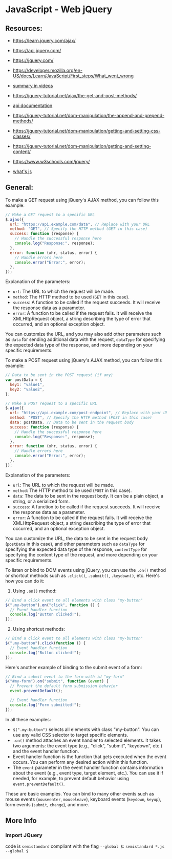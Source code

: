 # JavaScript - Web jQuery

## Resources:

- https://learn.jquery.com/ajax/

* https://api.jquery.com/

* https://jquery.com/

* https://developer.mozilla.org/en-US/docs/Learn/JavaScript/First_steps/What_went_wrong

* [summary in videos](https://www.youtube.com/watch?v=0tEW8rB1bbU&list=PLoYCgNOIyGACnrXwo5HMCfOH9VT05znGv&index=7)

* https://jquery-tutorial.net/ajax/the-get-and-post-methods/

* [api documentation](https://oscarotero.com/jquery/)

* https://jquery-tutorial.net/dom-manipulation/the-append-and-prepend-methods/

* https://jquery-tutorial.net/dom-manipulation/getting-and-setting-css-classes/

* https://jquery-tutorial.net/dom-manipulation/getting-and-setting-content/

* https://www.w3schools.com/jquery/

* [what's js ](https://developer.mozilla.org/en-US/docs/Learn/JavaScript/First_steps/What_is_JavaScript)

## General:

To make a GET request using jQuery's AJAX method, you can follow this example:

```javascript
// Make a GET request to a specific URL
$.ajax({
  url: "https://api.example.com/data", // Replace with your URL
  method: "GET", // Specify the HTTP method (GET in this case)
  success: function (response) {
    // Handle the successful response here
    console.log("Response:", response);
  },
  error: function (xhr, status, error) {
    // Handle errors here
    console.error("Error:", error);
  },
});
```

Explanation of the parameters:

- `url`: The URL to which the request will be made.
- `method`: The HTTP method to be used (`GET` in this case).
- `success`: A function to be called if the request succeeds. It will receive the response data as a parameter.
- `error`: A function to be called if the request fails. It will receive the XMLHttpRequest object, a string describing the type of error that occurred, and an optional exception object.

You can customize the URL, and you may also add other parameters such as `data` for sending additional data with the request, `dataType` for specifying the expected data type of the response, and more depending on your specific requirements.

To make a POST request using jQuery's AJAX method, you can follow this example:

```javascript
// Data to be sent in the POST request (if any)
var postData = {
  key1: "value1",
  key2: "value2",
};

// Make a POST request to a specific URL
$.ajax({
  url: "https://api.example.com/post-endpoint", // Replace with your URL
  method: "POST", // Specify the HTTP method (POST in this case)
  data: postData, // Data to be sent in the request body
  success: function (response) {
    // Handle the successful response here
    console.log("Response:", response);
  },
  error: function (xhr, status, error) {
    // Handle errors here
    console.error("Error:", error);
  },
});
```

Explanation of the parameters:

- `url`: The URL to which the request will be made.
- `method`: The HTTP method to be used (`POST` in this case).
- `data`: The data to be sent in the request body. It can be a plain object, a string, or a serialized form.
- `success`: A function to be called if the request succeeds. It will receive the response data as a parameter.
- `error`: A function to be called if the request fails. It will receive the XMLHttpRequest object, a string describing the type of error that occurred, and an optional exception object.

You can customize the URL, the data to be sent in the request body (`postData` in this case), and other parameters such as `dataType` for specifying the expected data type of the response, `contentType` for specifying the content type of the request, and more depending on your specific requirements.

To listen or bind to DOM events using jQuery, you can use the `.on()` method or shortcut methods such as `.click()`, `.submit()`, `.keydown()`, etc. Here's how you can do it:

1. Using `.on()` method:

```javascript
// Bind a click event to all elements with class "my-button"
$(".my-button").on("click", function () {
  // Event handler function
  console.log("Button clicked!");
});
```

2. Using shortcut methods:

```javascript
// Bind a click event to all elements with class "my-button"
$(".my-button").click(function () {
  // Event handler function
  console.log("Button clicked!");
});
```

Here's another example of binding to the submit event of a form:

```javascript
// Bind a submit event to the form with id "my-form"
$("#my-form").on("submit", function (event) {
  // Prevent the default form submission behavior
  event.preventDefault();

  // Event handler function
  console.log("Form submitted!");
});
```

In all these examples:

- `$(".my-button")` selects all elements with class "my-button". You can use any valid CSS selector to target specific elements.
- `.on()` method attaches an event handler to selected elements. It takes two arguments: the event type (e.g., "click", "submit", "keydown", etc.) and the event handler function.
- Event handler function is the function that gets executed when the event occurs. You can perform any desired action within this function.
- The `event` parameter in the event handler function contains information about the event (e.g., event type, target element, etc.). You can use it if needed, for example, to prevent default behavior using `event.preventDefault()`.

These are basic examples. You can bind to many other events such as mouse events (`mouseenter`, `mouseleave`), keyboard events (`keydown`, `keyup`), form events (`submit`, `change`), and more.

## More Info

### Import JQuery

<head>
    <script src="https://code.jquery.com/jquery-3.2.1.min.js"></script>
</head>

code is `semistandard` compliant with the flag `--global $`: `semistandard *.js --global $`
